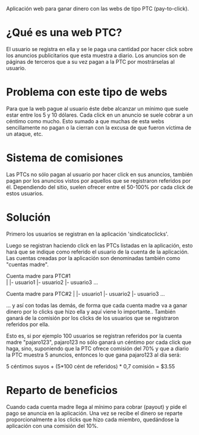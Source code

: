 Aplicación web para ganar dinero con las webs de tipo PTC (pay-to-click).

¿Qué es una web PTC?
==============
El usuario se registra en ella y se le paga una cantidad por hacer click sobre los 
anuncios publicitarios que esta muestra a diario. Los anuncios son de páginas de terceros que a su vez 
pagan a la PTC por mostrárselas al usuario.

Problema con este tipo de webs
==============
Para que la web pague al
usuario éste debe alcanzar un mínimo que suele estar entre los 5 y 10 dólares. Cada click
en un anuncio se suele cobrar a un céntimo como mucho. Esto sumado a que muchas de esta webs sencillamente
no pagan o la cierran con la excusa de que fueron víctima de un ataque, etc.

Sistema de comisiones
==============
Las PTCs no sólo pagan al usuario por hacer click en sus anuncios, también pagan por los 
anuncios vistos por aquellos que se registraron referidos por él. Dependiendo del sitio, 
suelen ofrecer entre el 50-100% por cada click de estos usuarios.

Solución
==============
Primero los usuarios se registran en la aplicación 'sindicatoclicks'.

Luego se registran haciendo click en las PTCs listadas en la aplicación, 
esto hará que se indique como referido el usuario de la cuenta de la aplicación.
Las cuentas creadas por la aplicación son denominadas también como "cuentas madre".

Cuenta madre para PTC#1    
  |
  |- usuario1
  |- usuario2
  |- usuario3
  ...

Cuenta madre para PTC#2
  |
  |- usuario1
  |- usuario2
  |- usuario3
  ...
  
... y así con todas las demás, de forma que cada cuenta madre va a ganar dinero por lo clicks 
que hizo ella y aquí viene lo importante.. También ganará de la comisión por los clicks 
de los usuarios que se registraron referidos por ella.

Esto es, si por ejemplo 100 usuarios se registran referidos por la cuenta madre "pajaro123", pajaro123 
no sólo ganará un céntimo por cada click que haga, sino, suponiendo que la PTC ofrece comisión del 70% 
y que a diario la PTC muestra 5 anuncios, entonces lo que 
gana pajaro123 al día será:

5 céntimos suyos + (5*100 cént de referidos) * 0,7 comisión = $3.55

Reparto de beneficios
==============
Cuando cada cuenta madre llega al mínimo para cobrar (payout) y pide el pago se anuncia en la aplicación.
Una vez se recibe el dinero se reparte proporcionalmente a los clicks que hizo cada miembro, quedándose
la aplicación con una comisión del 10%.
